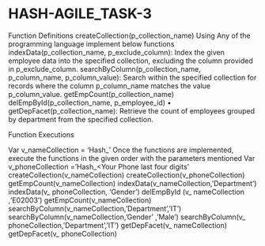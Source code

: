 # HASH-AGILE_TASK-3
Function Definitions
createCollection(p_collection_name)
Using Any of the programming language implement below functions
indexData(p_collection_name, p_exclude_column):
Index the given employee data into the specified collection, excluding the column provided in p_exclude_column.
searchByColumn(p_collection_name, p_column_name, p_column_value):
Search within the specified collection for records where the column p_column_name matches the value p_column_value.
getEmpCount(p_collection_name)
delEmpById(p_collection_name, p_employee_id)
•  getDepFacet(p_collection_name):
Retrieve the count of employees grouped by department from the specified collection.

Function Executions

Var v_nameCollection = ‘Hash_<Your Name>’
Once the functions are implemented, execute the functions in the given order with the parameters mentioned
Var v_phoneCollection =’Hash_<Your Phone last four digits’
createCollection(v_nameCollection)
createCollection(v_phoneCollection)
getEmpCount(v_nameCollection)
indexData(v_nameCollection,’Department’)
indexData(v_ phoneCollection, ‘Gender’)
delEmpById (v_ nameCollection ,‘E02003’)
getEmpCount(v_nameCollection)
searchByColumn(v_nameCollection,’Department’,’IT’)
searchByColumn(v_nameCollection,’Gender’ ,’Male’)
searchByColumn(v_ phoneCollection,’Department’,’IT’)
getDepFacet(v_ nameCollection)
getDepFacet(v_ phoneCollection)
